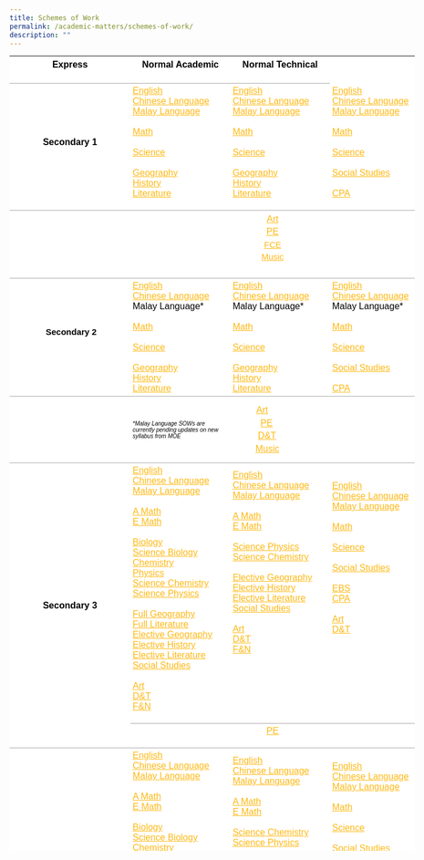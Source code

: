 ```yaml
---
title: Schemes of Work
permalink: /academic-matters/schemes-of-work/
description: ""
---
```

<table class="ive_eobj_center iveo_table ives_tab_simple" style="margin: auto; outline: 0px; padding: 0px; border-collapse: collapse; clear: both; border: none; color: rgb(0, 0, 0); font-family: Poppins, sans-serif; font-size: 16px; font-style: normal; font-variant-ligatures: normal; font-variant-caps: normal; font-weight: 400; letter-spacing: normal; orphans: 2; text-align: left; text-transform: none; white-space: normal; widows: 2; word-spacing: 0px; -webkit-text-stroke-width: 0px; background-color: rgb(255, 255, 255); text-decoration-thickness: initial; text-decoration-style: initial; text-decoration-color: initial; width: 711px; height: 1395px;"><tbody class="" style="margin: 0px; outline: 0px; padding: 0px;"><tr class="" style="margin: 0px; outline: 0px; padding: 0px;"><td width="140" class="" style="margin: 0px; outline: 0px; padding: 4px; text-align: left; background-color: transparent; border-bottom: 1px solid rgb(170, 170, 170); color: inherit; width: 206px;"><p class="" align="center" style="margin: 0px 0px 1em; outline: 0px; padding: 0px; line-height: 22.4px;"><b class="" style="margin: 0px; outline: 0px; padding: 0px;">Express</b></p></td><td width="142" class="" style="margin: 0px; outline: 0px; padding: 4px; text-align: left; background-color: transparent; border-bottom: 1px solid rgb(170, 170, 170); color: inherit; width: 168px;"><p class="" align="center" style="margin: 0px 0px 1em; outline: 0px; padding: 0px; line-height: 22.4px;"><b class="" style="margin: 0px; outline: 0px; padding: 0px;">Normal Academic</b></p></td><td width="142" class="" style="margin: 0px; outline: 0px; padding: 4px; text-align: left; background-color: transparent; border-bottom: 1px solid rgb(170, 170, 170); color: inherit; width: 168px;"><p class="" align="center" style="margin: 0px 0px 1em; outline: 0px; padding: 0px; line-height: 22.4px;"><b class="" style="margin: 0px; outline: 0px; padding: 0px;">Normal Technical</b></p></td></tr><tr class="" style="margin: 0px; outline: 0px; padding: 0px;"><td width="143" class="" style="margin: 0px; outline: 0px; padding: 4px; text-align: left; background-color: transparent; border-bottom: 1px solid rgb(170, 170, 170); color: inherit;"><p class="" align="center" style="margin: 0px 0px 1em; outline: 0px; padding: 0px; line-height: 22.4px;"><b class="" style="margin: 0px; outline: 0px; padding: 0px;">Secondary 1</b></p></td><td width="140" class="" style="margin: 0px; outline: 0px; padding: 4px; text-align: left; background-color: transparent; border-bottom: 1px solid rgb(170, 170, 170); color: inherit;"><a href="/files/1E%20EL%20SOW%20Outline%202022.pdf" target="" style="margin: 0px; outline: 0px; padding: 0px; color: rgb(253, 184, 19); font-weight: 500; text-decoration: underline;">English</a><br style="margin: 0px; outline: 0px; padding: 0px;"><a href="/files/1E%20CL%20SOW%202022%20(Parents).pdf" target="" style="margin: 0px; outline: 0px; padding: 0px; color: rgb(253, 184, 19); font-weight: 500; text-decoration: underline;">Chinese Language</a><br style="margin: 0px; outline: 0px; padding: 0px;"><a href="/files/1E%20ML%20Semester%201%20SOW%20for%20Parents%202022.pdf" target="" style="margin: 0px; outline: 0px; padding: 0px; color: rgb(253, 184, 19); font-weight: 500; text-decoration: underline;">Malay Language</a><br style="margin: 0px; outline: 0px; padding: 0px;"><br style="margin: 0px; outline: 0px; padding: 0px;"><a href="/files/1E%20Math%20SOW%202022%20for%20Parents.pdf" target="" style="margin: 0px; outline: 0px; padding: 0px; color: rgb(253, 184, 19); font-weight: 500; text-decoration: underline;">Math</a><br style="margin: 0px; outline: 0px; padding: 0px;"><br style="margin: 0px; outline: 0px; padding: 0px;"><a href="/files/1ENA%20Lower%20Sec%20Science%20SOW%202022%20(Parents).pdf" target="" style="margin: 0px; outline: 0px; padding: 0px; color: rgb(253, 184, 19); font-weight: 500; text-decoration: underline;">Science</a><br style="margin: 0px; outline: 0px; padding: 0px;"><br style="margin: 0px; outline: 0px; padding: 0px;"><a href="/files/1E%20GY%20SOW%202022%20(Parents).pdf" target="" style="margin: 0px; outline: 0px; padding: 0px; color: rgb(253, 184, 19); font-weight: 500; text-decoration: underline;">Geography</a><br style="margin: 0px; outline: 0px; padding: 0px;"><a href="/files/1E%20HY%20SOW%202022%20(Parents).pdf" target="" style="margin: 0px; outline: 0px; padding: 0px; color: rgb(253, 184, 19); font-weight: 500; text-decoration: underline;">History</a><br style="margin: 0px; outline: 0px; padding: 0px;"><a href="/files/1E_NA%20Lit%20SOW%20Outline%202022.pdf" target="" style="margin: 0px; outline: 0px; padding: 0px; color: rgb(253, 184, 19); font-weight: 500; text-decoration: underline;">Literature</a><br style="margin: 0px; outline: 0px; padding: 0px;"><p class="" style="margin: 0px 0px 1em; outline: 0px; padding: 0px; line-height: 22.4px;"></p></td><td width="142" class="" style="margin: 0px; outline: 0px; padding: 4px; text-align: left; background-color: transparent; border-bottom: 1px solid rgb(170, 170, 170); color: inherit;"><a href="/files/1NA%20EL%20SOW%20Outline%202022.pdf" target="" style="margin: 0px; outline: 0px; padding: 0px; color: rgb(253, 184, 19); font-weight: 500; text-decoration: underline;">English</a><br style="margin: 0px; outline: 0px; padding: 0px;"><a href="/files/1N%20CL%20SOW%202022%20(Parents).pdf" target="" style="margin: 0px; outline: 0px; padding: 0px; color: rgb(253, 184, 19); font-weight: 500; text-decoration: underline;">Chinese Language</a><br style="margin: 0px; outline: 0px; padding: 0px;"><a href="/files/1NA%20ML%20Semester%201%20SOW%20for%20Parents%202022.pdf" target="" style="margin: 0px; outline: 0px; padding: 0px; color: rgb(253, 184, 19); font-weight: 500; text-decoration: underline;">Malay Language</a><br style="margin: 0px; outline: 0px; padding: 0px;"><br style="margin: 0px; outline: 0px; padding: 0px;"><a href="/files/1NA%20Math%20SOW%202022%20for%20Parents.pdf" target="" style="margin: 0px; outline: 0px; padding: 0px; color: rgb(253, 184, 19); font-weight: 500; text-decoration: underline;">Math</a><br style="margin: 0px; outline: 0px; padding: 0px;"><br style="margin: 0px; outline: 0px; padding: 0px;"><a href="/files/1E_NA%20Lower%20Sec%20Science%20SOW%202022%20(Parents).pdf" target="" style="margin: 0px; outline: 0px; padding: 0px; color: rgb(253, 184, 19); font-weight: 500; text-decoration: underline;">Science</a><br style="margin: 0px; outline: 0px; padding: 0px;"><br style="margin: 0px; outline: 0px; padding: 0px;"><a href="/files/1N%20GY%20SOW%202022%20(Parents).pdf" target="" style="margin: 0px; outline: 0px; padding: 0px; color: rgb(253, 184, 19); font-weight: 500; text-decoration: underline;">Geography</a><br style="margin: 0px; outline: 0px; padding: 0px;"><a href="/files/1NA%20HY%20SOW%202022%20(Parents).pdf" target="" style="margin: 0px; outline: 0px; padding: 0px; color: rgb(253, 184, 19); font-weight: 500; text-decoration: underline;">History</a><br style="margin: 0px; outline: 0px; padding: 0px;"><a href="/files/1E-NA%20Lit%20SOW%20Outline%202022.pdf" target="" style="margin: 0px; outline: 0px; padding: 0px; color: rgb(253, 184, 19); font-weight: 500; text-decoration: underline;">Literature</a><br style="margin: 0px; outline: 0px; padding: 0px;"><p class="" style="margin: 0px 0px 1em; outline: 0px; padding: 0px; line-height: 22.4px;"></p></td><td width="142" class="" style="margin: 0px; outline: 0px; padding: 4px; text-align: left; background-color: transparent; border-bottom: 1px solid rgb(170, 170, 170); color: inherit;"><a href="/files/1NT%20EL%20SOW%20Outline%202022.pdf" target="" style="margin: 0px; outline: 0px; padding: 0px; color: rgb(253, 184, 19); font-weight: 500; text-decoration: underline;">English</a><br style="margin: 0px; outline: 0px; padding: 0px;"><a href="/files/1NT%20CL%20SOW%202022%20(Parents).pdf" target="" style="margin: 0px; outline: 0px; padding: 0px; color: rgb(253, 184, 19); font-weight: 500; text-decoration: underline;">Chinese Language</a><br style="margin: 0px; outline: 0px; padding: 0px;"><a href="/files/1NT%20ML%20Semester%201%20SOW%20for%20Parents%202022.pdf" target="" style="margin: 0px; outline: 0px; padding: 0px; color: rgb(253, 184, 19); font-weight: 500; text-decoration: underline;">Malay Language</a><br style="margin: 0px; outline: 0px; padding: 0px;"><br style="margin: 0px; outline: 0px; padding: 0px;"><a href="/files/1NT%20Math%20SOW%202022%20for%20Parents.pdf" target="" style="margin: 0px; outline: 0px; padding: 0px; color: rgb(253, 184, 19); font-weight: 500; text-decoration: underline;">Math</a><br style="margin: 0px; outline: 0px; padding: 0px;"><br style="margin: 0px; outline: 0px; padding: 0px;"><a href="/files/1NT%20LSS%20Science%20SOW%202022%20(Parents).pdf" target="" style="margin: 0px; outline: 0px; padding: 0px; color: rgb(253, 184, 19); font-weight: 500; text-decoration: underline;">Science</a><br style="margin: 0px; outline: 0px; padding: 0px;"><br style="margin: 0px; outline: 0px; padding: 0px;"><a href="/files/1NT%20SS%20SOW%202022%20(Parents).pdf" target="" style="margin: 0px; outline: 0px; padding: 0px; color: rgb(253, 184, 19); font-weight: 500; text-decoration: underline;">Social Studies</a><br style="margin: 0px; outline: 0px; padding: 0px;"><br style="margin: 0px; outline: 0px; padding: 0px;"><a href="/files/Sec%201NT%20CPA%20SOW%202022%20(Parents).pdf" target="" style="margin: 0px; outline: 0px; padding: 0px; color: rgb(253, 184, 19); font-weight: 500; text-decoration: underline;">CPA</a><br style="margin: 0px; outline: 0px; padding: 0px;"><p class="" style="margin: 0px 0px 1em; outline: 0px; padding: 0px; line-height: 22.4px;"></p></td></tr><tr style="margin: 0px; outline: 0px; padding: 0px;"><td style="margin: 0px; outline: 0px; padding: 4px; text-align: left; background-color: transparent; border-bottom: 1px solid rgb(170, 170, 170); color: inherit;">&nbsp;</td><td colspan="3" style="margin: 0px; outline: 0px; padding: 4px; text-align: left; background-color: transparent; border-bottom: 1px solid rgb(170, 170, 170); color: inherit;"><div style="margin: 0px; outline: 0px; padding: 0px; line-height: 22.4px; text-align: center;"><a href="/files/Sec%201%20Art%20SOW%202022%20(Parents).pdf" target="" style="margin: 0px; outline: 0px; padding: 0px; color: rgb(253, 184, 19); font-weight: 500; text-decoration: underline;">Art</a></div><div style="margin: 0px; outline: 0px; padding: 0px; line-height: 22.4px; text-align: center;"><a href="/files/Sec%201%20PE%20Semester%201%20SOW%20for%20Parents%202022.pdf" target="" style="margin: 0px; outline: 0px; padding: 0px; color: rgb(253, 184, 19); font-weight: 500; text-decoration: underline;">PE</a></div><div style="margin: 0px; outline: 0px; padding: 0px; line-height: 21.8508px; text-align: center;"><span style="margin: 0px; outline: 0px; padding: 0px; font-size: calc(0.104667vw + 14px);"><a href="/files/Sec%201%20FCE%20SOW%202022%20(Parents).pdf" target="" style="margin: 0px; outline: 0px; padding: 0px; color: rgb(253, 184, 19); font-weight: 500; text-decoration: underline;">FCE</a></span></div><div style="margin: 0px; outline: 0px; padding: 0px; line-height: 21.8508px; text-align: center;"><span style="margin: 0px; outline: 0px; padding: 0px; font-size: calc(0.104667vw + 14px);"><a href="/files/Sec%201%20Music%20SOW%20(for%20parents)%202022.pdf" target="" style="margin: 0px; outline: 0px; padding: 0px; color: rgb(253, 184, 19); font-weight: 500; text-decoration: underline;">Music</a></span></div><div style="margin: 0px; outline: 0px; padding: 0px; line-height: 21.8508px; text-align: center;"><br style="margin: 0px; outline: 0px; padding: 0px;"></div></td></tr><tr style="margin: 0px; outline: 0px; padding: 0px;"><td style="margin: 0px; outline: 0px; padding: 4px; text-align: left; background-color: transparent; border-bottom: 1px solid rgb(170, 170, 170); color: inherit;"><div style="margin: 0px; outline: 0px; padding: 0px; line-height: 22.4px; text-align: center;"><span style="margin: 0px; outline: 0px; padding: 0px; background-color: transparent; color: inherit; font-size: calc(0.104667vw + 14px);">&nbsp;</span><b style="margin: 0px; outline: 0px; padding: 0px; background-color: transparent; color: inherit; font-size: calc(0.104667vw + 14px);"></b><b class="" style="margin: 0px; outline: 0px; padding: 0px; background-color: transparent; color: inherit; font-family: Raleway, sans-serif; font-size: 15px;">Secondary 2</b></div><br style="margin: 0px; outline: 0px; padding: 0px;"></td><td style="margin: 0px; outline: 0px; padding: 4px; text-align: left; background-color: transparent; border-bottom: 1px solid rgb(170, 170, 170); color: inherit;"><a href="/files/2E%20EL%20SOW%20Outline%20EL%202022.pdf" target="" style="margin: 0px; outline: 0px; padding: 0px; color: rgb(253, 184, 19); font-weight: 500; text-decoration: underline;">English</a><br style="margin: 0px; outline: 0px; padding: 0px;"><a href="/files/2E%20CL%20Semester%201%20SOW%202022%20(Parents).pdf" target="" style="margin: 0px; outline: 0px; padding: 0px; color: rgb(253, 184, 19); font-weight: 500; text-decoration: underline;">Chinese Language</a><br style="margin: 0px; outline: 0px; padding: 0px;">Malay Language*&nbsp;<br style="margin: 0px; outline: 0px; padding: 0px;"><br style="margin: 0px; outline: 0px; padding: 0px;"><a href="/files/2E%20Math%20SOW%202022%20for%20Parents.pdf" target="" style="margin: 0px; outline: 0px; padding: 0px; color: rgb(253, 184, 19); font-weight: 500; text-decoration: underline;">Math</a><br style="margin: 0px; outline: 0px; padding: 0px;"><br style="margin: 0px; outline: 0px; padding: 0px;"><a href="/files/2ENA%20Lower%20Sec%20Science%20SOW%202022%20(Parents).pdf" target="" style="margin: 0px; outline: 0px; padding: 0px; color: rgb(253, 184, 19); font-weight: 500; text-decoration: underline;">Science</a><br style="margin: 0px; outline: 0px; padding: 0px;"><br style="margin: 0px; outline: 0px; padding: 0px;"><a href="/files/2E%20GY%20SOW%202022%20(Parents).pdf" target="" style="margin: 0px; outline: 0px; padding: 0px; color: rgb(253, 184, 19); font-weight: 500; text-decoration: underline;">Geography</a><br style="margin: 0px; outline: 0px; padding: 0px;"><a href="/files/2E%20HY%20SOW%202022%20(Parents).pdf" target="" style="margin: 0px; outline: 0px; padding: 0px; color: rgb(253, 184, 19); font-weight: 500; text-decoration: underline;">History</a><br style="margin: 0px; outline: 0px; padding: 0px;"><a href="/files/2E_NA%20Lit%20SOW%20Outline%202022.pdf" target="" style="margin: 0px; outline: 0px; padding: 0px; color: rgb(253, 184, 19); font-weight: 500; text-decoration: underline;">Literature</a></td><td style="margin: 0px; outline: 0px; padding: 4px; text-align: left; background-color: transparent; border-bottom: 1px solid rgb(170, 170, 170); color: inherit;"><a href="/files/2NA%20EL%20SOW%20Outline%202022.pdf" target="" style="margin: 0px; outline: 0px; padding: 0px; color: rgb(253, 184, 19); font-weight: 500; text-decoration: underline;">English</a><br style="margin: 0px; outline: 0px; padding: 0px;"><a href="/files/2N%20CL%20Semester%201%20SOW%202022%20(Parents).pdf" target="" style="margin: 0px; outline: 0px; padding: 0px; color: rgb(253, 184, 19); font-weight: 500; text-decoration: underline;">Chinese Language</a><br style="margin: 0px; outline: 0px; padding: 0px;">Malay Language*<br style="margin: 0px; outline: 0px; padding: 0px;"><br style="margin: 0px; outline: 0px; padding: 0px;"><a href="/files/2NA%20Math%20SOW%202022%20for%20Parents.pdf" target="" style="margin: 0px; outline: 0px; padding: 0px; color: rgb(253, 184, 19); font-weight: 500; text-decoration: underline;">Math</a><br style="margin: 0px; outline: 0px; padding: 0px;"><br style="margin: 0px; outline: 0px; padding: 0px;"><a href="/files/2E_NA%20Lower%20Sec%20Science%20SOW%202022%20(Parents).pdf" target="" style="margin: 0px; outline: 0px; padding: 0px; color: rgb(253, 184, 19); font-weight: 500; text-decoration: underline;">Science</a><br style="margin: 0px; outline: 0px; padding: 0px;"><br style="margin: 0px; outline: 0px; padding: 0px;"><a href="/files/2NA%20GY%20SOW%202022%20(Parents).pdf" target="" style="margin: 0px; outline: 0px; padding: 0px; color: rgb(253, 184, 19); font-weight: 500; text-decoration: underline;">Geography</a><br style="margin: 0px; outline: 0px; padding: 0px;"><a href="/files/2NA%20HY%20SOW%202022%20(Parents).pdf" target="" style="margin: 0px; outline: 0px; padding: 0px; color: rgb(253, 184, 19); font-weight: 500; text-decoration: underline;">History</a><br style="margin: 0px; outline: 0px; padding: 0px;"><a href="/files/2E-NA%20Lit%20SOW%20Outline%202022.pdf" target="" style="margin: 0px; outline: 0px; padding: 0px; color: rgb(253, 184, 19); font-weight: 500; text-decoration: underline;">Literature</a></td><td style="margin: 0px; outline: 0px; padding: 4px; text-align: left; background-color: transparent; border-bottom: 1px solid rgb(170, 170, 170); color: inherit;"><a href="/files/2NT%20EL%20SOW%20Outline%202022.pdf" target="" style="margin: 0px; outline: 0px; padding: 0px; color: rgb(253, 184, 19); font-weight: 500; text-decoration: underline;">English</a><br style="margin: 0px; outline: 0px; padding: 0px;"><a href="/files/2NT%20CL%20Semester%201%20SOW%202022%20(Parents).pdf" target="" style="margin: 0px; outline: 0px; padding: 0px; color: rgb(253, 184, 19); font-weight: 500; text-decoration: underline;">Chinese Language</a><br style="margin: 0px; outline: 0px; padding: 0px;">Malay Language*<br style="margin: 0px; outline: 0px; padding: 0px;"><br style="margin: 0px; outline: 0px; padding: 0px;"><a href="/files/2NT%20Math%20SOW%202022%20for%20Parents.pdf" target="" style="margin: 0px; outline: 0px; padding: 0px; color: rgb(253, 184, 19); font-weight: 500; text-decoration: underline;">Math</a><br style="margin: 0px; outline: 0px; padding: 0px;"><br style="margin: 0px; outline: 0px; padding: 0px;"><a href="/files/2NT%20LSS%20Science%20SOW%202022%20(Parents).pdf" target="" style="margin: 0px; outline: 0px; padding: 0px; color: rgb(253, 184, 19); font-weight: 500; text-decoration: underline;">Science</a><br style="margin: 0px; outline: 0px; padding: 0px;"><a href="https://woodgrovesec.moe.edu.sg/" style="margin: 0px; outline: 0px; padding: 0px; color: rgb(253, 184, 19); font-weight: 500; text-decoration: underline;"></a><br style="margin: 0px; outline: 0px; padding: 0px;"><a href="/files/2NT%20SS%20SOW%202022%20(Parents).pdf" target="" style="margin: 0px; outline: 0px; padding: 0px; color: rgb(253, 184, 19); font-weight: 500; text-decoration: underline;">Social Studies</a><br style="margin: 0px; outline: 0px; padding: 0px;"><br style="margin: 0px; outline: 0px; padding: 0px;"><a href="/files/Sec%202NT%20CPA%20SOW%202022%20(Parents).pdf" target="" style="margin: 0px; outline: 0px; padding: 0px; color: rgb(253, 184, 19); font-weight: 500; text-decoration: underline;">CPA</a></td></tr><tr style="margin: 0px; outline: 0px; padding: 0px;"><td style="margin: 0px; outline: 0px; padding: 4px; text-align: left; background-color: transparent; border-bottom: 1px solid rgb(170, 170, 170); color: inherit;">&nbsp;</td><td style="margin: 0px; outline: 0px; padding: 4px; text-align: left; background-color: transparent; border-bottom: 1px solid rgb(170, 170, 170); color: inherit;"><i style="margin: 0px; outline: 0px; padding: 0px;"><font size="1" style="margin: 0px; outline: 0px; padding: 0px;">*Malay Language SOWs are currently pending updates on new syllabus from MOE</font></i></td><td style="margin: 0px; outline: 0px; padding: 4px; text-align: left; background-color: transparent; border-bottom: 1px solid rgb(170, 170, 170); color: inherit;"><div style="margin: 0px; outline: 0px; padding: 0px; line-height: 22.4px; text-align: left;"><span style="margin: 0px; outline: 0px; padding: 0px; background-color: transparent; color: inherit; font-size: calc(0.104667vw + 14px);">&nbsp; &nbsp; &nbsp; &nbsp; &nbsp;&nbsp;</span><a href="/files/Sec%202%20Art%20SOW%202022%20(Parents).pdf" target="" style="margin: 0px; outline: 0px; padding: 0px; color: rgb(253, 184, 19); font-weight: 500; text-decoration: underline;">Art</a></div><div style="margin: 0px; outline: 0px; padding: 0px; line-height: 22.4px; text-align: left;">&nbsp; &nbsp; &nbsp; &nbsp; &nbsp; &nbsp;<a href="/files/Sec%202%20PE%20Semester%201%20SOW%20for%20Parents%202022.pdf" target="" style="margin: 0px; outline: 0px; padding: 0px; color: rgb(253, 184, 19); font-weight: 500; text-decoration: underline;">PE</a></div><div style="margin: 0px; outline: 0px; padding: 0px; line-height: 22.4px; text-align: left;">&nbsp; &nbsp; &nbsp; &nbsp; &nbsp;<span>&nbsp;</span><a href="/files/Sec%202%20D&T%20SOW%202022%20(Parents).pdf" target="" style="margin: 0px; outline: 0px; padding: 0px; color: rgb(253, 184, 19); font-weight: 500; text-decoration: underline;">D&amp;T</a></div><div style="margin: 0px; outline: 0px; padding: 0px; line-height: 22.4px; text-align: left;">&nbsp; &nbsp; &nbsp; &nbsp; &nbsp;<a href="/files/Sec%202%20Music%20SOW%20(for%20parents)%202022.pdf" target="" style="margin: 0px; outline: 0px; padding: 0px; color: rgb(253, 184, 19); font-weight: 500; text-decoration: underline;">Music</a></div></td><td style="margin: 0px; outline: 0px; padding: 4px; text-align: left; background-color: transparent; border-bottom: 1px solid rgb(170, 170, 170); color: inherit;">&nbsp;<br style="margin: 0px; outline: 0px; padding: 0px;"><br style="margin: 0px; outline: 0px; padding: 0px;"><br style="margin: 0px; outline: 0px; padding: 0px;"><br style="margin: 0px; outline: 0px; padding: 0px;"><br style="margin: 0px; outline: 0px; padding: 0px;"><br style="margin: 0px; outline: 0px; padding: 0px;"></td></tr><tr class="" style="margin: 0px; outline: 0px; padding: 0px;"><td width="143" rowspan="2" class="" style="margin: 0px; outline: 0px; padding: 4px; text-align: left; background-color: transparent; border-bottom: 1px solid rgb(170, 170, 170); color: inherit;"><br style="margin: 0px; outline: 0px; padding: 0px;"><p class="" align="center" style="margin: 0px 0px 1em; outline: 0px; padding: 0px; line-height: 22.4px;"><b class="" style="margin: 0px; outline: 0px; padding: 0px;">Secondary 3</b></p></td><td width="140" class="" style="margin: 0px; outline: 0px; padding: 4px; text-align: left; background-color: transparent; border-bottom: 1px solid rgb(170, 170, 170); color: inherit;"><a href="[](/files/3E%20EL%20SOW%20Outline%202022.pdf)" target="" style="margin: 0px; outline: 0px; padding: 0px; color: rgb(253, 184, 19); font-weight: 500; text-decoration: underline;">English</a><br style="margin: 0px; outline: 0px; padding: 0px;"><a href="[](/files/3E%20CL%20SOW%202022%20(Parents).pdf)" target="" style="margin: 0px; outline: 0px; padding: 0px; color: rgb(253, 184, 19); font-weight: 500; text-decoration: underline;">Chinese Language</a><br style="margin: 0px; outline: 0px; padding: 0px;"><a href="[](/files/3E%20ML%20Semester%201%20SOW%20for%20Parents%202022.pdf)" target="" style="margin: 0px; outline: 0px; padding: 0px; color: rgb(253, 184, 19); font-weight: 500; text-decoration: underline;">Malay Language</a><br style="margin: 0px; outline: 0px; padding: 0px;"><br style="margin: 0px; outline: 0px; padding: 0px;"><a href="[](/files/3E%20AMaths%20SOW%202022%20for%20Parents.pdf)" target="" style="margin: 0px; outline: 0px; padding: 0px; color: rgb(253, 184, 19); font-weight: 500; text-decoration: underline;">A Math</a><br style="margin: 0px; outline: 0px; padding: 0px;"><a href="[](/files/3E%20EMath%20SOW%202022%20for%20Parents.pdf)" target="" style="margin: 0px; outline: 0px; padding: 0px; color: rgb(253, 184, 19); font-weight: 500; text-decoration: underline;">E Math</a><br style="margin: 0px; outline: 0px; padding: 0px;"><br style="margin: 0px; outline: 0px; padding: 0px;"><a href="[](/files/3E%20Biology%206093%20SOW%202022%20(Parents).pdf)" target="" style="margin: 0px; outline: 0px; padding: 0px; color: rgb(253, 184, 19); font-weight: 500; text-decoration: underline;">Biology</a><br style="margin: 0px; outline: 0px; padding: 0px;"><a href="[](/files/3E%20Sci(Bio)%205078%20SOW%202022%20(Parents).pdf)" target="" style="margin: 0px; outline: 0px; padding: 0px; color: rgb(253, 184, 19); font-weight: 500; text-decoration: underline;">Science Biology</a><br style="margin: 0px; outline: 0px; padding: 0px;"><a href="[](/files/3E%20Chemistry%206092%20SOW%202022%20(Parents).pdf)" target="" style="margin: 0px; outline: 0px; padding: 0px; color: rgb(253, 184, 19); font-weight: 500; text-decoration: underline;">Chemistry</a><br style="margin: 0px; outline: 0px; padding: 0px;"><a href="[](/files/3E%20Physics%206091%20SOW%202022%20(Parents).pdf)" target="" style="margin: 0px; outline: 0px; padding: 0px; color: rgb(253, 184, 19); font-weight: 500; text-decoration: underline;">Physics</a><br style="margin: 0px; outline: 0px; padding: 0px;"><a href="[](/files/3E%20Sci(Chem)%205076_5078%20SOW%202022%20(Parents).pdf)" target="" style="margin: 0px; outline: 0px; padding: 0px; color: rgb(253, 184, 19); font-weight: 500; text-decoration: underline;">Science Chemistry</a><br style="margin: 0px; outline: 0px; padding: 0px;"><a href="[](/files/3E%20Sci(Phys)%205076%20SOW%202022%20(Parents).pdf)" target="" style="margin: 0px; outline: 0px; padding: 0px; color: rgb(253, 184, 19); font-weight: 500; text-decoration: underline;">Science Physics</a><br style="margin: 0px; outline: 0px; padding: 0px;"><br style="margin: 0px; outline: 0px; padding: 0px;"><a href="[](/files/3E%20Full%20GY%20SOW%202022%20(Parents).pdf)" target="" style="margin: 0px; outline: 0px; padding: 0px; color: rgb(253, 184, 19); font-weight: 500; text-decoration: underline;">Full Geography</a><br style="margin: 0px; outline: 0px; padding: 0px;"><a href="[](/files/3E%20Lit%20(Pure)%20SOW%20Outline%202022.pdf)" target="" style="margin: 0px; outline: 0px; padding: 0px; color: rgb(253, 184, 19); font-weight: 500; text-decoration: underline;">Full Literature</a><br style="margin: 0px; outline: 0px; padding: 0px;"><a href="[](/files/3E%20GY%20(Elective)%20SOW%202022%20(Parents).pdf)" target="" style="margin: 0px; outline: 0px; padding: 0px; color: rgb(253, 184, 19); font-weight: 500; text-decoration: underline;">Elective Geography</a><br style="margin: 0px; outline: 0px; padding: 0px;"><a href="[](/files/3E%20HY%20SOW%202022%20(Parents).pdf)" target="" style="margin: 0px; outline: 0px; padding: 0px; color: rgb(253, 184, 19); font-weight: 500; text-decoration: underline;">Elective&nbsp;History</a><br style="margin: 0px; outline: 0px; padding: 0px;"><a href="[](/files/3E%20Lit%20(Elective)%20SOW%20Outline%202022.pdf)" target="" style="margin: 0px; outline: 0px; padding: 0px; color: rgb(253, 184, 19); font-weight: 500; text-decoration: underline;">Elective&nbsp;Literature</a><br style="margin: 0px; outline: 0px; padding: 0px;"><a href="[](/files/3E%20SS%20SOW%202022%20(Parents).pdf)" target="" style="margin: 0px; outline: 0px; padding: 0px; color: rgb(253, 184, 19); font-weight: 500; text-decoration: underline;">Social Studies</a><br style="margin: 0px; outline: 0px; padding: 0px;"><br style="margin: 0px; outline: 0px; padding: 0px;"><a href="[](/files/3E%20Art%20SOW%202022%20(Parents).pdf)" target="" style="margin: 0px; outline: 0px; padding: 0px; color: rgb(253, 184, 19); font-weight: 500; text-decoration: underline;">Art</a><br style="margin: 0px; outline: 0px; padding: 0px;"><a href="[](/files/3E%20D&T%20SOW%202022%20(Parents).pdf)" target="" style="margin: 0px; outline: 0px; padding: 0px; color: rgb(253, 184, 19); font-weight: 500; text-decoration: underline;">D&amp;T</a><br style="margin: 0px; outline: 0px; padding: 0px;"><a href="[](/files/3E%20F&N%20SOW%202022%20(Parents).pdf)" target="" style="margin: 0px; outline: 0px; padding: 0px; color: rgb(253, 184, 19); font-weight: 500; text-decoration: underline;">F&amp;N</a><br style="margin: 0px; outline: 0px; padding: 0px;"><p class="" style="margin: 0px 0px 1em; outline: 0px; padding: 0px; line-height: 22.4px;"></p></td><td width="142" class="" style="margin: 0px; outline: 0px; padding: 4px; text-align: left; background-color: transparent; border-bottom: 1px solid rgb(170, 170, 170); color: inherit;"><a href="[](/files/3NA%20EL%20SOW%20Outline%202022.pdf)" target="" style="margin: 0px; outline: 0px; padding: 0px; color: rgb(253, 184, 19); font-weight: 500; text-decoration: underline;">English</a><br style="margin: 0px; outline: 0px; padding: 0px;"><a href="[](/files/3NA%20CL%20SOW%202022%20(Parents).pdf)" target="" style="margin: 0px; outline: 0px; padding: 0px; color: rgb(253, 184, 19); font-weight: 500; text-decoration: underline;">Chinese Language</a><br style="margin: 0px; outline: 0px; padding: 0px;"><a href="[](/files/3NA%20ML%20Semester%201%20SOW%20for%20Parents%202022.pdf)" target="" style="margin: 0px; outline: 0px; padding: 0px; color: rgb(253, 184, 19); font-weight: 500; text-decoration: underline;">Malay Language</a><br style="margin: 0px; outline: 0px; padding: 0px;"><br style="margin: 0px; outline: 0px; padding: 0px;"><a href="[](/files/3NA%20AMath%20SOW%202022%20for%20Parents.pdf)" target="" style="margin: 0px; outline: 0px; padding: 0px; color: rgb(253, 184, 19); font-weight: 500; text-decoration: underline;">A Math</a><br style="margin: 0px; outline: 0px; padding: 0px;"><a href="[](/files/3NA%20EMath%20SOW%202022%20for%20Parents.pdf)" target="" style="margin: 0px; outline: 0px; padding: 0px; color: rgb(253, 184, 19); font-weight: 500; text-decoration: underline;">E Math</a><br style="margin: 0px; outline: 0px; padding: 0px;"><br style="margin: 0px; outline: 0px; padding: 0px;"><a href="[](/files/3NA%20Sci(Phys)%205105%20SOW%202022%20(Parents).pdf)" target="" style="margin: 0px; outline: 0px; padding: 0px; color: rgb(253, 184, 19); font-weight: 500; text-decoration: underline;">Science Physics</a><br style="margin: 0px; outline: 0px; padding: 0px;"><a href="[](/files/3NA%20Sci(Chem)%205105%20SOW%202022%20(Parents).pdf)" target="" style="margin: 0px; outline: 0px; padding: 0px; color: rgb(253, 184, 19); font-weight: 500; text-decoration: underline;">Science Chemistry</a><br style="margin: 0px; outline: 0px; padding: 0px;"><br style="margin: 0px; outline: 0px; padding: 0px;"><a href="[](/files/3N%20GY%20(Elective)%20SOW%202022%20(Parents).pdf)" target="" style="margin: 0px; outline: 0px; padding: 0px; color: rgb(253, 184, 19); font-weight: 500; text-decoration: underline;">Elective Geography</a><br style="margin: 0px; outline: 0px; padding: 0px;"><a href="[](/files/3NA%20HY%20SOW%202022%20(Parents).pdf)" target="" style="margin: 0px; outline: 0px; padding: 0px; color: rgb(253, 184, 19); font-weight: 500; text-decoration: underline;">Elective History</a><br style="margin: 0px; outline: 0px; padding: 0px;"><a href="[](/files/3NA%20Lit%20(Elective)%20SOW%20Outline%202022.pdf)" target="" style="margin: 0px; outline: 0px; padding: 0px; color: rgb(253, 184, 19); font-weight: 500; text-decoration: underline;">Elective Literature</a><br style="margin: 0px; outline: 0px; padding: 0px;"><a href="[](/files/3NA%20SS%20SOW%202022%20(Parents).pdf)" target="" style="margin: 0px; outline: 0px; padding: 0px; color: rgb(253, 184, 19); font-weight: 500; text-decoration: underline;">Social Studies</a><br style="margin: 0px; outline: 0px; padding: 0px;"><br style="margin: 0px; outline: 0px; padding: 0px;"><a href="[](/files/3NA%20Art%20SOW%202022%20(Parents).pdf)" target="" style="margin: 0px; outline: 0px; padding: 0px; color: rgb(253, 184, 19); font-weight: 500; text-decoration: underline;">Art</a><br style="margin: 0px; outline: 0px; padding: 0px;"><a href="[](/files/3NA%20D&T%20SOW%202022%20(Parents).pdf)" target="" style="margin: 0px; outline: 0px; padding: 0px; color: rgb(253, 184, 19); font-weight: 500; text-decoration: underline;">D&amp;T</a><br style="margin: 0px; outline: 0px; padding: 0px;"><a href="[](/files/3NA%20F&N%20SOW%202022%20(Parents).pdf)" target="" style="margin: 0px; outline: 0px; padding: 0px; color: rgb(253, 184, 19); font-weight: 500; text-decoration: underline;">F&amp;N</a><br style="margin: 0px; outline: 0px; padding: 0px;"><br style="margin: 0px; outline: 0px; padding: 0px;"><br style="margin: 0px; outline: 0px; padding: 0px;"><br style="margin: 0px; outline: 0px; padding: 0px;"><br style="margin: 0px; outline: 0px; padding: 0px;"><br style="margin: 0px; outline: 0px; padding: 0px;"><br style="margin: 0px; outline: 0px; padding: 0px;"></td><td width="142" class="" style="margin: 0px; outline: 0px; padding: 4px; text-align: left; background-color: transparent; border-bottom: 1px solid rgb(170, 170, 170); color: inherit;"><a href="[](/files/3NT%20EL%20SOW%20Outline%202022.pdf)" target="" style="margin: 0px; outline: 0px; padding: 0px; color: rgb(253, 184, 19); font-weight: 500; text-decoration: underline;">English</a><br style="margin: 0px; outline: 0px; padding: 0px;"><a href="[](/files/3NT%20CL%20SOW%202022%20(Parents).pdf)" target="" style="margin: 0px; outline: 0px; padding: 0px; color: rgb(253, 184, 19); font-weight: 500; text-decoration: underline;">Chinese Language</a><br style="margin: 0px; outline: 0px; padding: 0px;"><a href="[](/files/3NT%20ML%20Semester%201%20SOW%20for%20Parents%202022.pdf)" target="" style="margin: 0px; outline: 0px; padding: 0px; color: rgb(253, 184, 19); font-weight: 500; text-decoration: underline;">Malay Language</a><br style="margin: 0px; outline: 0px; padding: 0px;"><br style="margin: 0px; outline: 0px; padding: 0px;"><a href="[](/files/3NT%20Math%20SOW%202022%20for%20Parents.pdf)" target="" style="margin: 0px; outline: 0px; padding: 0px; color: rgb(253, 184, 19); font-weight: 500; text-decoration: underline;">Math</a><br style="margin: 0px; outline: 0px; padding: 0px;"><br style="margin: 0px; outline: 0px; padding: 0px;"><a href="[](/files/3NT%20Science%205148%20SOW%202022%20(Parents).pdf)" target="" style="margin: 0px; outline: 0px; padding: 0px; color: rgb(253, 184, 19); font-weight: 500; text-decoration: underline;">Science</a><br style="margin: 0px; outline: 0px; padding: 0px;"><br style="margin: 0px; outline: 0px; padding: 0px;"><a href="[](/files/3NT%20SS%20SOW%202022%20(Parents).pdf)" target="" style="margin: 0px; outline: 0px; padding: 0px; color: rgb(253, 184, 19); font-weight: 500; text-decoration: underline;">Social Studies</a><br style="margin: 0px; outline: 0px; padding: 0px;"><br style="margin: 0px; outline: 0px; padding: 0px;"><a href="[](/files/Sec%203NT%20EBS%20SOW%202022%20(Parents).pdf)" target="" style="margin: 0px; outline: 0px; padding: 0px; color: rgb(253, 184, 19); font-weight: 500; text-decoration: underline;">EBS</a><br style="margin: 0px; outline: 0px; padding: 0px;"><a href="[](/files/Sec%203NT%20CPA%20SOW%202022%20(Parents).pdf)" target="" style="margin: 0px; outline: 0px; padding: 0px; color: rgb(253, 184, 19); font-weight: 500; text-decoration: underline;">CPA</a><br style="margin: 0px; outline: 0px; padding: 0px;"><br style="margin: 0px; outline: 0px; padding: 0px;"><a href="[](/files/3NT%20Art%20SOW%202022%20(Parents).pdf)" target="" style="margin: 0px; outline: 0px; padding: 0px; color: rgb(253, 184, 19); font-weight: 500; text-decoration: underline;">Art</a><br style="margin: 0px; outline: 0px; padding: 0px;"><a href="[](/files/3NT%20D&T%20SOW%202022%20(Parents).pdf)" target="" style="margin: 0px; outline: 0px; padding: 0px; color: rgb(253, 184, 19); font-weight: 500; text-decoration: underline;">D&amp;T</a><br style="margin: 0px; outline: 0px; padding: 0px;"><br style="margin: 0px; outline: 0px; padding: 0px;"><br style="margin: 0px; outline: 0px; padding: 0px;"><br style="margin: 0px; outline: 0px; padding: 0px;"><br style="margin: 0px; outline: 0px; padding: 0px;"><br style="margin: 0px; outline: 0px; padding: 0px;"><br style="margin: 0px; outline: 0px; padding: 0px;"><p class="" style="margin: 0px 0px 1em; outline: 0px; padding: 0px; line-height: 22.4px;"></p></td></tr><tr class="" style="margin: 0px; outline: 0px; padding: 0px;"><td width="423" colspan="3" class="" style="margin: 0px; outline: 0px; padding: 4px; text-align: center; background-color: transparent; border-bottom: 1px solid rgb(170, 170, 170); color: inherit;"><a href="[](/files/Sec%203%20PE%20Semester%201%20SOW%20for%20Parents%202022.pdf)" target="" style="margin: 0px; outline: 0px; padding: 0px; color: rgb(253, 184, 19); font-weight: 500; text-decoration: underline;">PE</a><br style="margin: 0px; outline: 0px; padding: 0px;"><p class="" align="center" style="margin: 0px 0px 1em; outline: 0px; padding: 0px; line-height: 22.4px;"></p></td></tr><tr class="" style="margin: 0px; outline: 0px; padding: 0px;"><td width="143" rowspan="2" class="" style="margin: 0px; outline: 0px; padding: 4px; text-align: left; background-color: transparent; border-bottom: 1px solid rgb(170, 170, 170); color: inherit;"><p class="" align="center" style="margin: 0px 0px 1em; outline: 0px; padding: 0px; line-height: 22.4px;"><b class="" style="margin: 0px; outline: 0px; padding: 0px;">Secondary 4</b></p></td><td width="140" class="" style="margin: 0px; outline: 0px; padding: 4px; text-align: left; background-color: transparent; border-bottom: 1px solid rgb(170, 170, 170); color: inherit;"><a href="[](/files/4E5N%20EL%20SOW%20Outline%202022.pdf)" target="" style="margin: 0px; outline: 0px; padding: 0px; color: rgb(253, 184, 19); font-weight: 500; text-decoration: underline;">English</a><br style="margin: 0px; outline: 0px; padding: 0px;"><a href="[](/files/4E5N%20CL%20SOW%202022%20(Parents).pdf)" target="" style="margin: 0px; outline: 0px; padding: 0px; color: rgb(253, 184, 19); font-weight: 500; text-decoration: underline;">Chinese Language</a><br style="margin: 0px; outline: 0px; padding: 0px;"><a href="[](/files/4E5N%20ML%20Semester%201%20SOW%20for%20Parents%202022.pdf)" target="" style="margin: 0px; outline: 0px; padding: 0px; color: rgb(253, 184, 19); font-weight: 500; text-decoration: underline;">Malay Language</a><br style="margin: 0px; outline: 0px; padding: 0px;"><br style="margin: 0px; outline: 0px; padding: 0px;"><a href="[](/files/4E%20AMath%20SOW%202022%20for%20Parents.pdf)" target="" style="margin: 0px; outline: 0px; padding: 0px; color: rgb(253, 184, 19); font-weight: 500; text-decoration: underline;">A Math</a><br style="margin: 0px; outline: 0px; padding: 0px;"><a href="[](/files/4E%20EMath%20SOW%202022%20for%20Parents.pdf)" target="" style="margin: 0px; outline: 0px; padding: 0px; color: rgb(253, 184, 19); font-weight: 500; text-decoration: underline;">E Math</a><br style="margin: 0px; outline: 0px; padding: 0px;"><br style="margin: 0px; outline: 0px; padding: 0px;"><a href="[](/files/4E%20Biology%206093%20SOW%202022%20(Parents).pdf)" target="" style="margin: 0px; outline: 0px; padding: 0px; color: rgb(253, 184, 19); font-weight: 500; text-decoration: underline;">Biology</a><br style="margin: 0px; outline: 0px; padding: 0px;"><a href="[](/files/4E%20Sci(Bio)%205078%20SOW%202022%20(Parents).pdf)" target="" style="margin: 0px; outline: 0px; padding: 0px; color: rgb(253, 184, 19); font-weight: 500; text-decoration: underline;">Science Biology</a><br style="margin: 0px; outline: 0px; padding: 0px;"><a href="[](/files/4E%20Chemistry%206092%20SOW%202022%20(Parents).pdf)" target="" style="margin: 0px; outline: 0px; padding: 0px; color: rgb(253, 184, 19); font-weight: 500; text-decoration: underline;">Chemistry</a><br style="margin: 0px; outline: 0px; padding: 0px;"><a href="[](/files/4E%20Sci(Chem)%205076_5078%20SOW%202022%20(Parents).pdf)" target="" style="margin: 0px; outline: 0px; padding: 0px; color: rgb(253, 184, 19); font-weight: 500; text-decoration: underline;">Science Chemistry</a><br style="margin: 0px; outline: 0px; padding: 0px;"><a href="[](/files/4E%20Physics%206091%20SOW%202022%20(Parents).pdf)" target="" style="margin: 0px; outline: 0px; padding: 0px; color: rgb(253, 184, 19); font-weight: 500; text-decoration: underline;">Physics</a><br style="margin: 0px; outline: 0px; padding: 0px;"><a href="[](/files/4E%20Sci(Phys)%205076%20SOW%202022%20(Parents).pdf)" target="" style="margin: 0px; outline: 0px; padding: 0px; color: rgb(253, 184, 19); font-weight: 500; text-decoration: underline;">Science Physics</a><br style="margin: 0px; outline: 0px; padding: 0px;"><br style="margin: 0px; outline: 0px; padding: 0px;"><a href="[](/files/4E%20Full%20GY%20SOW%202022%20(Parents).pdf)" target="" style="margin: 0px; outline: 0px; padding: 0px; color: rgb(253, 184, 19); font-weight: 500; text-decoration: underline;">Full Geography</a><br style="margin: 0px; outline: 0px; padding: 0px;"><a href="https://woodgrovesec.moe.edu.sg/qql/slot/u609/Academic%20Matters/2022/SOW/Humanities/Geography/4E%20GY%20(Elective)%20SOW%202022%20(Parents).pdf" target="" style="margin: 0px; outline: 0px; padding: 0px; color: rgb(253, 184, 19); font-weight: 500; text-decoration: underline;">Elective Geography</a><br style="margin: 0px; outline: 0px; padding: 0px;"><a href="https://woodgrovesec.moe.edu.sg/qql/slot/u609/Academic%20Matters/2022/SOW/Humanities/History/4E%20HY%20SOW%202022%20(Parents).pdf" target="" style="margin: 0px; outline: 0px; padding: 0px; color: rgb(253, 184, 19); font-weight: 500; text-decoration: underline;">Elective&nbsp;History</a><br style="margin: 0px; outline: 0px; padding: 0px;"><a href="https://woodgrovesec.moe.edu.sg/qql/slot/u609/Academic%20Matters/2022/SOW/English/Literature/4E%20Lit%20(Elective)%20SOW%20Outline%202022.pdf" target="" style="margin: 0px; outline: 0px; padding: 0px; color: rgb(253, 184, 19); font-weight: 500; text-decoration: underline;">Elective Literature</a><br style="margin: 0px; outline: 0px; padding: 0px;"><a href="https://woodgrovesec.moe.edu.sg/qql/slot/u609/Academic%20Matters/2022/SOW/Humanities/Social%20Studies/4E%20SS%20SOW%202022%20(Parents).pdf" target="" style="margin: 0px; outline: 0px; padding: 0px; color: rgb(253, 184, 19); font-weight: 500; text-decoration: underline;">Social Studies</a><br style="margin: 0px; outline: 0px; padding: 0px;"><br style="margin: 0px; outline: 0px; padding: 0px;"><a href="https://woodgrovesec.moe.edu.sg/qql/slot/u609/Academic%20Matters/2022/SOW/Craft%20and%20Technology/Art/4E5NA%20Art%20SOW%202022%20(Parents).pdf" target="" style="margin: 0px; outline: 0px; padding: 0px; color: rgb(253, 184, 19); font-weight: 500; text-decoration: underline;">Art</a><br style="margin: 0px; outline: 0px; padding: 0px;"><a href="https://woodgrovesec.moe.edu.sg/qql/slot/u609/Academic%20Matters/2022/SOW/Craft%20and%20Technology/D&amp;T/4E5N%20D&amp;T%20SOW%202022%20(Parents).pdf" target="" style="margin: 0px; outline: 0px; padding: 0px; color: rgb(253, 184, 19); font-weight: 500; text-decoration: underline;">D&amp;T</a><br style="margin: 0px; outline: 0px; padding: 0px;"><a href="https://woodgrovesec.moe.edu.sg/qql/slot/u609/Academic%20Matters/2022/SOW/Craft%20and%20Technology/NFS/4E5NA%20F&amp;N%20%20SOW%202022%20(Parents).pdf" target="" style="margin: 0px; outline: 0px; padding: 0px; color: rgb(253, 184, 19); font-weight: 500; text-decoration: underline;">F&amp;N</a></td><td width="142" class="" style="margin: 0px; outline: 0px; padding: 4px; text-align: left; background-color: transparent; border-bottom: 1px solid rgb(170, 170, 170); color: inherit;"><a href="https://woodgrovesec.moe.edu.sg/qql/slot/u609/Academic%20Matters/2022/SOW/English/English/4NA%20EL%20SOW%20Outline%202022.pdf" target="" style="margin: 0px; outline: 0px; padding: 0px; color: rgb(253, 184, 19); font-weight: 500; text-decoration: underline;">English</a><br style="margin: 0px; outline: 0px; padding: 0px;"><a href="https://woodgrovesec.moe.edu.sg/qql/slot/u609/Academic%20Matters/2022/SOW/Mother%20Tongue/CL%20Unit/4NA%20CL%20SOW%202022%20(Parents).pdf" target="" style="margin: 0px; outline: 0px; padding: 0px; color: rgb(253, 184, 19); font-weight: 500; text-decoration: underline;">Chinese Language</a><br style="margin: 0px; outline: 0px; padding: 0px;"><a href="https://woodgrovesec.moe.edu.sg/qql/slot/u609/Academic%20Matters/2022/SOW/Mother%20Tongue/ML%20Unit/4NA%20ML%20Semester%201%20SOW%20for%20Parents%202022.pdf" target="" style="margin: 0px; outline: 0px; padding: 0px; color: rgb(253, 184, 19); font-weight: 500; text-decoration: underline;">Malay Language</a><br style="margin: 0px; outline: 0px; padding: 0px;"><br style="margin: 0px; outline: 0px; padding: 0px;"><a href="https://woodgrovesec.moe.edu.sg/qql/slot/u609/Academic%20Matters/2022/SOW/Mathematics/4NA%20AMath%20SOW%202022%20for%20Parents.pdf" target="" style="margin: 0px; outline: 0px; padding: 0px; color: rgb(253, 184, 19); font-weight: 500; text-decoration: underline;">A Math</a><br style="margin: 0px; outline: 0px; padding: 0px;"><a href="https://woodgrovesec.moe.edu.sg/qql/slot/u609/Academic%20Matters/2022/SOW/Mathematics/4NA%20EMath%20SOW%202022%20for%20Parents.pdf" target="" style="margin: 0px; outline: 0px; padding: 0px; color: rgb(253, 184, 19); font-weight: 500; text-decoration: underline;">E Math</a><br style="margin: 0px; outline: 0px; padding: 0px;"><br style="margin: 0px; outline: 0px; padding: 0px;"><a href="https://woodgrovesec.moe.edu.sg/qql/slot/u609/Academic%20Matters/2022/SOW/Science/4NA%20Sci(Chem)%205105%20SOW%202022%20(Parents).pdf" target="" style="margin: 0px; outline: 0px; padding: 0px; color: rgb(253, 184, 19); font-weight: 500; text-decoration: underline;">Science Chemistry</a><br style="margin: 0px; outline: 0px; padding: 0px;"><a href="https://woodgrovesec.moe.edu.sg/qql/slot/u609/Academic%20Matters/2022/SOW/Science/4NA%20Sci(Phys)%20SOW%202022%20(Parents).pdf" target="" style="margin: 0px; outline: 0px; padding: 0px; color: rgb(253, 184, 19); font-weight: 500; text-decoration: underline;">Science Physics</a><br style="margin: 0px; outline: 0px; padding: 0px;"><br style="margin: 0px; outline: 0px; padding: 0px;"><a href="https://woodgrovesec.moe.edu.sg/qql/slot/u609/Academic%20Matters/2022/SOW/Humanities/Geography/4N%20GY%20(Elective)%20SOW%202022%20(Parents).pdf" target="" style="margin: 0px; outline: 0px; padding: 0px; color: rgb(253, 184, 19); font-weight: 500; text-decoration: underline;">Elective Geography</a><br style="margin: 0px; outline: 0px; padding: 0px;"><a href="https://woodgrovesec.moe.edu.sg/qql/slot/u609/Academic%20Matters/2022/SOW/English/Literature/4NA%20Lit%20(Elective)%20SOW%20Outline%202022.pdf" target="" style="margin: 0px; outline: 0px; padding: 0px; color: rgb(253, 184, 19); font-weight: 500; text-decoration: underline;">Elective Literature</a><br style="margin: 0px; outline: 0px; padding: 0px;"><a href="https://woodgrovesec.moe.edu.sg/qql/slot/u609/Academic%20Matters/2022/SOW/Humanities/Social%20Studies/4N%20SS%20SOW%202022%20(Parents).pdf" target="" style="margin: 0px; outline: 0px; padding: 0px; color: rgb(253, 184, 19); font-weight: 500; text-decoration: underline;">Social Studies</a><br style="margin: 0px; outline: 0px; padding: 0px;"><br style="margin: 0px; outline: 0px; padding: 0px;"><a href="https://woodgrovesec.moe.edu.sg/qql/slot/u609/Academic%20Matters/2022/SOW/Craft%20and%20Technology/Art/4NA%20Art%20SOW%202022%20(Parents).pdf" target="" style="margin: 0px; outline: 0px; padding: 0px; color: rgb(253, 184, 19); font-weight: 500; text-decoration: underline;">Art</a><br style="margin: 0px; outline: 0px; padding: 0px;"><a href="https://woodgrovesec.moe.edu.sg/qql/slot/u609/Academic%20Matters/2022/SOW/Craft%20and%20Technology/D&amp;T/4NA%20D&amp;T%20SOW%202022%20(Parents).pdf" target="" style="margin: 0px; outline: 0px; padding: 0px; color: rgb(253, 184, 19); font-weight: 500; text-decoration: underline;">D&amp;T</a><br style="margin: 0px; outline: 0px; padding: 0px;"><a href="https://woodgrovesec.moe.edu.sg/qql/slot/u609/Academic%20Matters/2022/SOW/Craft%20and%20Technology/NFS/4NA%20F&amp;N%20SOW%202022%20(Parents).pdf" target="" style="margin: 0px; outline: 0px; padding: 0px; color: rgb(253, 184, 19); font-weight: 500; text-decoration: underline;">F&amp;N</a><br style="margin: 0px; outline: 0px; padding: 0px;"><br style="margin: 0px; outline: 0px; padding: 0px;"><br style="margin: 0px; outline: 0px; padding: 0px;"><br style="margin: 0px; outline: 0px; padding: 0px;"><br style="margin: 0px; outline: 0px; padding: 0px;"><br style="margin: 0px; outline: 0px; padding: 0px;"></td><td width="142" class="" style="margin: 0px; outline: 0px; padding: 4px; text-align: left; background-color: transparent; border-bottom: 1px solid rgb(170, 170, 170); color: inherit;"><a href="https://woodgrovesec.moe.edu.sg/qql/slot/u609/Academic%20Matters/2022/SOW/English/English/4NT%20EL%20SOW%20Outline%202022.pdf" target="" style="margin: 0px; outline: 0px; padding: 0px; color: rgb(253, 184, 19); font-weight: 500; text-decoration: underline;">English</a><br style="margin: 0px; outline: 0px; padding: 0px;"><a href="https://woodgrovesec.moe.edu.sg/qql/slot/u609/Academic%20Matters/2022/SOW/Mother%20Tongue/CL%20Unit/4NT%20CL%20SOW%202022%20(Parents).pdf" target="" style="margin: 0px; outline: 0px; padding: 0px; color: rgb(253, 184, 19); font-weight: 500; text-decoration: underline;">Chinese Language</a><br style="margin: 0px; outline: 0px; padding: 0px;"><a href="https://woodgrovesec.moe.edu.sg/qql/slot/u609/Academic%20Matters/2022/SOW/Mother%20Tongue/ML%20Unit/4NT%20ML%20Semester%201%20SOW%20for%20Parents%202022.pdf" target="" style="margin: 0px; outline: 0px; padding: 0px; color: rgb(253, 184, 19); font-weight: 500; text-decoration: underline;">Malay Language</a><br style="margin: 0px; outline: 0px; padding: 0px;"><br style="margin: 0px; outline: 0px; padding: 0px;"><a href="https://woodgrovesec.moe.edu.sg/qql/slot/u609/Academic%20Matters/2022/SOW/Mathematics/4NT%20Math%20SOW%202022%20for%20Parents.pdf" target="" style="margin: 0px; outline: 0px; padding: 0px; color: rgb(253, 184, 19); font-weight: 500; text-decoration: underline;">Math</a><br style="margin: 0px; outline: 0px; padding: 0px;"><br style="margin: 0px; outline: 0px; padding: 0px;"><a href="https://woodgrovesec.moe.edu.sg/qql/slot/u609/Academic%20Matters/2022/SOW/Science/4NT%20Science%205148%20SOW%202022%20(Parents).pdf" target="" style="margin: 0px; outline: 0px; padding: 0px; color: rgb(253, 184, 19); font-weight: 500; text-decoration: underline;">Science</a><br style="margin: 0px; outline: 0px; padding: 0px;"><br style="margin: 0px; outline: 0px; padding: 0px;"><a href="https://woodgrovesec.moe.edu.sg/qql/slot/u609/Academic%20Matters/2022/SOW/Humanities/Social%20Studies/4NT%20SS%20SOW%202022%20(Parents).pdf" target="" style="margin: 0px; outline: 0px; padding: 0px; color: rgb(253, 184, 19); font-weight: 500; text-decoration: underline;">Social Studies</a><br style="margin: 0px; outline: 0px; padding: 0px;"><br style="margin: 0px; outline: 0px; padding: 0px;"><a href="https://woodgrovesec.moe.edu.sg/qql/slot/u609/Academic%20Matters/2022/SOW/ICT/EBS/Sec%204NT%20EBS%20SOW%202022%20(Parents).pdf" target="" style="margin: 0px; outline: 0px; padding: 0px; color: rgb(253, 184, 19); font-weight: 500; text-decoration: underline;">EBS</a><br style="margin: 0px; outline: 0px; padding: 0px;"><a href="https://woodgrovesec.moe.edu.sg/qql/slot/u609/Academic%20Matters/2022/SOW/ICT/CPA/Sec%204NT%20CPA%20SOW%202022%20(Parents).pdf" target="" style="margin: 0px; outline: 0px; padding: 0px; color: rgb(253, 184, 19); font-weight: 500; text-decoration: underline;">CPA</a><br style="margin: 0px; outline: 0px; padding: 0px;"><br style="margin: 0px; outline: 0px; padding: 0px;"><a href="https://woodgrovesec.moe.edu.sg/qql/slot/u609/Academic%20Matters/2022/SOW/Craft%20and%20Technology/Art/4NT%20Art%20SOW%202022%20(Parents).pdf" target="" style="margin: 0px; outline: 0px; padding: 0px; color: rgb(253, 184, 19); font-weight: 500; text-decoration: underline;">Art</a><br style="margin: 0px; outline: 0px; padding: 0px;"><a href="https://woodgrovesec.moe.edu.sg/qql/slot/u609/Academic%20Matters/2022/SOW/Craft%20and%20Technology/D&amp;T/4NT%20D&amp;T%20SOW%202022%20(Parents).pdf" target="" style="margin: 0px; outline: 0px; padding: 0px; color: rgb(253, 184, 19); font-weight: 500; text-decoration: underline;">D&amp;T</a><br style="margin: 0px; outline: 0px; padding: 0px;"><br style="margin: 0px; outline: 0px; padding: 0px;"><br style="margin: 0px; outline: 0px; padding: 0px;"><br style="margin: 0px; outline: 0px; padding: 0px;"><br style="margin: 0px; outline: 0px; padding: 0px;"><br style="margin: 0px; outline: 0px; padding: 0px;"><p class="" style="margin: 0px 0px 1em; outline: 0px; padding: 0px; line-height: 22.4px;"></p></td></tr><tr class="" style="margin: 0px; outline: 0px; padding: 0px;"><td width="423" colspan="3" class="" style="margin: 0px; outline: 0px; padding: 4px; text-align: center; background-color: transparent; border-bottom: 1px solid rgb(170, 170, 170); color: inherit;"><a href="https://woodgrovesec.moe.edu.sg/qql/slot/u609/Academic%20Matters/2022/SOW/PE/Sec%204%20&amp;%205%20PE%20Semester%201%20SOW%20for%20Parents%202022.pdf" target="" style="margin: 0px; outline: 0px; padding: 0px; color: rgb(253, 184, 19); font-weight: 500; text-decoration: underline;">PE</a><p class="" align="center" style="margin: 0px 0px 1em; outline: 0px; padding: 0px; line-height: 22.4px;"></p></td></tr><tr class="" style="margin: 0px; outline: 0px; padding: 0px;"><td width="143" class="" style="margin: 0px; outline: 0px; padding: 4px; text-align: left; background-color: transparent; border-bottom: 1px solid rgb(170, 170, 170); color: inherit;"><br style="margin: 0px; outline: 0px; padding: 0px;"><p class="" align="center" style="margin: 0px 0px 1em; outline: 0px; padding: 0px; line-height: 22.4px;"><b class="" style="margin: 0px; outline: 0px; padding: 0px;">Secondary 5</b></p></td><td width="423" colspan="3" class="" style="margin: 0px; outline: 0px; padding: 4px; text-align: left; background-color: transparent; border-bottom: 1px solid rgb(170, 170, 170); color: inherit;"><a href="https://woodgrovesec.moe.edu.sg/qql/slot/u609/Academic%20Matters/2022/SOW/English/English/4E5N%20EL%20SOW%20Outline%202022.pdf" target="" style="margin: 0px; outline: 0px; padding: 0px; color: rgb(253, 184, 19); font-weight: 500; text-decoration: underline;">English</a><br style="margin: 0px; outline: 0px; padding: 0px;"><a href="https://woodgrovesec.moe.edu.sg/qql/slot/u609/Academic%20Matters/2022/SOW/Mother%20Tongue/CL%20Unit/4E5N%20CL%20SOW%202022%20(Parents).pdf" target="" style="margin: 0px; outline: 0px; padding: 0px; color: rgb(253, 184, 19); font-weight: 500; text-decoration: underline;">Chinese Language</a><br style="margin: 0px; outline: 0px; padding: 0px;"><a href="https://woodgrovesec.moe.edu.sg/qql/slot/u609/Academic%20Matters/2022/SOW/Mother%20Tongue/ML%20Unit/4E5N%20ML%20Semester%201%20SOW%20for%20Parents%202022.pdf" target="" style="margin: 0px; outline: 0px; padding: 0px; color: rgb(253, 184, 19); font-weight: 500; text-decoration: underline;">Malay Language</a><br style="margin: 0px; outline: 0px; padding: 0px;"><br style="margin: 0px; outline: 0px; padding: 0px;"><a href="https://woodgrovesec.moe.edu.sg/qql/slot/u609/Academic%20Matters/2022/SOW/Mathematics/5NA%20AMath%20SOW%202022%20for%20Parents.pdf" target="" style="margin: 0px; outline: 0px; padding: 0px; color: rgb(253, 184, 19); font-weight: 500; text-decoration: underline;">A Math</a><br style="margin: 0px; outline: 0px; padding: 0px;"><a href="https://woodgrovesec.moe.edu.sg/qql/slot/u609/Academic%20Matters/2022/SOW/Mathematics/5NA%20EMath%20SOW%202022%20for%20Parents.pdf" target="" style="margin: 0px; outline: 0px; padding: 0px; color: rgb(253, 184, 19); font-weight: 500; text-decoration: underline;">E Math</a><br style="margin: 0px; outline: 0px; padding: 0px;"><br style="margin: 0px; outline: 0px; padding: 0px;"><a href="https://woodgrovesec.moe.edu.sg/qql/slot/u609/Academic%20Matters/2022/SOW/Science/5NA%20Sci(Phys)%205076%20SOW%202022%20(Parents).pdf" target="" style="margin: 0px; outline: 0px; padding: 0px; color: rgb(253, 184, 19); font-weight: 500; text-decoration: underline;">Science Physics</a><br style="margin: 0px; outline: 0px; padding: 0px;"><a href="https://woodgrovesec.moe.edu.sg/qql/slot/u609/Academic%20Matters/2022/SOW/Science/5NA%20Sci(Chem)%205076%20SOW%202022%20(Parents).pdf" target="" style="margin: 0px; outline: 0px; padding: 0px; color: rgb(253, 184, 19); font-weight: 500; text-decoration: underline;">Science Chemistry</a><br style="margin: 0px; outline: 0px; padding: 0px;"><br style="margin: 0px; outline: 0px; padding: 0px;"><a href="https://woodgrovesec.moe.edu.sg/qql/slot/u609/Academic%20Matters/2022/SOW/Humanities/Geography/5N%20GY%20(Elective)%20SOW%202022%20(Parents).pdf" target="" style="margin: 0px; outline: 0px; padding: 0px; color: rgb(253, 184, 19); font-weight: 500; text-decoration: underline;">Elective Geography</a><br style="margin: 0px; outline: 0px; padding: 0px;"><a href="https://woodgrovesec.moe.edu.sg/qql/slot/u609/Academic%20Matters/2022/SOW/Humanities/Social%20Studies/5NA%20SS%20SOW%202022%20(Parents).pdf" target="" style="margin: 0px; outline: 0px; padding: 0px; color: rgb(253, 184, 19); font-weight: 500; text-decoration: underline;">Social Studies</a><br style="margin: 0px; outline: 0px; padding: 0px;"><br style="margin: 0px; outline: 0px; padding: 0px;"><a href="https://woodgrovesec.moe.edu.sg/qql/slot/u609/Academic%20Matters/2022/SOW/Craft%20and%20Technology/Art/4E5NA%20Art%20SOW%202022%20(Parents).pdf" target="" style="margin: 0px; outline: 0px; padding: 0px; color: rgb(253, 184, 19); font-weight: 500; text-decoration: underline;">Art</a><br style="margin: 0px; outline: 0px; padding: 0px;"><a href="https://woodgrovesec.moe.edu.sg/qql/slot/u609/Academic%20Matters/2022/SOW/Craft%20and%20Technology/D&amp;T/4E5N%20D&amp;T%20SOW%202022%20(Parents).pdf" target="" style="margin: 0px; outline: 0px; padding: 0px; color: rgb(253, 184, 19); font-weight: 500; text-decoration: underline;">D&amp;T</a><br style="margin: 0px; outline: 0px; padding: 0px;"><a href="https://woodgrovesec.moe.edu.sg/qql/slot/u609/Academic%20Matters/2022/SOW/Craft%20and%20Technology/NFS/4E5NA%20F&amp;N%20%20SOW%202022%20(Parents).pdf" target="" style="margin: 0px; outline: 0px; padding: 0px; color: rgb(253, 184, 19); font-weight: 500; text-decoration: underline;">F&amp;N</a><br style="margin: 0px; outline: 0px; padding: 0px;"><br style="margin: 0px; outline: 0px; padding: 0px;"><a href="https://woodgrovesec.moe.edu.sg/qql/slot/u609/Academic%20Matters/2022/SOW/PE/Sec%204%20&amp;%205%20PE%20Semester%201%20SOW%20for%20Parents%202022.pdf" target="" style="margin: 0px; outline: 0px; padding: 0px; color: rgb(253, 184, 19); font-weight: 500; text-decoration: underline;">PE</a></td></tr></tbody></table>